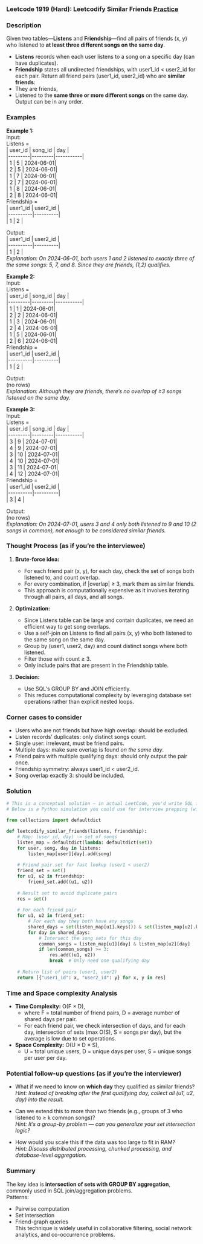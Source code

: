### Leetcode 1919 (Hard): Leetcodify Similar Friends [Practice](https://leetcode.com/problems/leetcodify-similar-friends)

### Description  
Given two tables—**Listens** and **Friendship**—find all pairs of friends (x, y) who listened to **at least three different songs on the same day**.  
- **Listens** records when each user listens to a song on a specific day (can have duplicates).
- **Friendship** states all undirected friendships, with user1_id < user2_id for each pair.
Return all friend pairs (user1_id, user2_id) who are **similar friends**:  
- They are friends,  
- Listened to the **same three or more different songs** on the same day.  
Output can be in any order.

### Examples  

**Example 1:**  
Input:  
Listens =  
| user_id | song_id | day       |  
|---------|---------|-----------|  
| 1       | 5       | 2024-06-01|  
| 2       | 5       | 2024-06-01|  
| 1       | 7       | 2024-06-01|  
| 2       | 7       | 2024-06-01|  
| 1       | 8       | 2024-06-01|  
| 2       | 8       | 2024-06-01|  
Friendship =  
| user1_id | user2_id |  
|----------|----------|  
| 1        | 2        |  

Output:  
| user1_id | user2_id |  
|----------|----------|  
| 1        | 2        |  
*Explanation: On 2024-06-01, both users 1 and 2 listened to exactly three of the same songs: 5, 7, and 8. Since they are friends, (1,2) qualifies.*

**Example 2:**  
Input:  
Listens =  
| user_id | song_id | day       |  
|---------|---------|-----------|  
| 1       | 1       | 2024-06-01|  
| 2       | 2       | 2024-06-01|  
| 1       | 3       | 2024-06-01|  
| 2       | 4       | 2024-06-01|  
| 1       | 5       | 2024-06-01|  
| 2       | 6       | 2024-06-01|  
Friendship =  
| user1_id | user2_id |  
|----------|----------|  
| 1        | 2        |  

Output:  
(no rows)  
*Explanation: Although they are friends, there’s no overlap of ≥3 songs listened on the same day.*

**Example 3:**  
Input:  
Listens =  
| user_id | song_id | day       |  
|---------|---------|-----------|  
| 3       | 9       | 2024-07-01|  
| 4       | 9       | 2024-07-01|  
| 3       | 10      | 2024-07-01|  
| 4       | 10      | 2024-07-01|  
| 3       | 11      | 2024-07-01|  
| 4       | 12      | 2024-07-01|  
Friendship =  
| user1_id | user2_id |  
|----------|----------|  
| 3        | 4        |  

Output:  
(no rows)  
*Explanation: On 2024-07-01, users 3 and 4 only both listened to 9 and 10 (2 songs in common), not enough to be considered similar friends.*

### Thought Process (as if you’re the interviewee)  

1. **Brute-force idea:**  
   - For each friend pair (x, y), for each day, check the set of songs both listened to, and count overlap.  
   - For every combination, if |overlap| ≥ 3, mark them as similar friends.  
   - This approach is computationally expensive as it involves iterating through all pairs, all days, and all songs.

2. **Optimization:**  
   - Since Listens table can be large and contain duplicates, we need an efficient way to get song overlaps.
   - Use a self-join on Listens to find all pairs (x, y) who both listened to the same song on the same day.
   - Group by (user1, user2, day) and count distinct songs where both listened.
   - Filter those with count ≥ 3.
   - Only include pairs that are present in the Friendship table.

3. **Decision:**  
   - Use SQL's GROUP BY and JOIN efficiently.
   - This reduces computational complexity by leveraging database set operations rather than explicit nested loops.

### Corner cases to consider  
- Users who are not friends but have high overlap: should be excluded.
- Listen records’ duplicates: only distinct songs count.
- Single user: irrelevant, must be friend pairs.
- Multiple days: make sure overlap is found *on the same day*.
- Friend pairs with multiple qualifying days: should only output the pair once.
- Friendship symmetry: always user1_id < user2_id.
- Song overlap exactly 3: should be included.

### Solution

```python
# This is a conceptual solution — in actual LeetCode, you'd write SQL for this problem.
# Below is a Python simulation you could use for interview prepping (with explanatory comments):

from collections import defaultdict

def leetcodify_similar_friends(listens, friendship):
    # Map: (user_id, day) -> set of songs
    listen_map = defaultdict(lambda: defaultdict(set))
    for user, song, day in listens:
        listen_map[user][day].add(song)
        
    # Friend pair set for fast lookup (user1 < user2)
    friend_set = set()
    for u1, u2 in friendship:
        friend_set.add((u1, u2))
        
    # Result set to avoid duplicate pairs
    res = set()
    
    # For each friend pair
    for u1, u2 in friend_set:
        # For each day they both have any songs
        shared_days = set(listen_map[u1].keys()) & set(listen_map[u2].keys())
        for day in shared_days:
            # Intersect the song sets for this day
            common_songs = listen_map[u1][day] & listen_map[u2][day]
            if len(common_songs) >= 3:
                res.add((u1, u2))
                break  # Only need one qualifying day
                
    # Return list of pairs (user1, user2)
    return [{"user1_id": x, "user2_id": y} for x, y in res]
```

### Time and Space complexity Analysis  

- **Time Complexity:** O(F × D),  
  - where F = total number of friend pairs, D = average number of shared days per pair.  
  - For each friend pair, we check intersection of days, and for each day, intersection of sets (max O(S), S = songs per day), but the average is low due to set operations.
- **Space Complexity:** O(U × D × S),  
  - U = total unique users, D = unique days per user, S = unique songs per user per day.

### Potential follow-up questions (as if you’re the interviewer)  

- What if we need to know on **which day** they qualified as similar friends?  
  *Hint: Instead of breaking after the first qualifying day, collect all (u1, u2, day) into the result.*

- Can we extend this to more than two friends (e.g., groups of 3 who listened to ≥ k common songs)?  
  *Hint: It’s a group-by problem — can you generalize your set intersection logic?*

- How would you scale this if the data was too large to fit in RAM?  
  *Hint: Discuss distributed processing, chunked processing, and database-level aggregation.*

### Summary
The key idea is **intersection of sets with GROUP BY aggregation**, commonly used in SQL join/aggregation problems.  
Patterns:  
- Pairwise computation  
- Set intersection  
- Friend-graph queries  
This technique is widely useful in collaborative filtering, social network analytics, and co-occurrence problems.